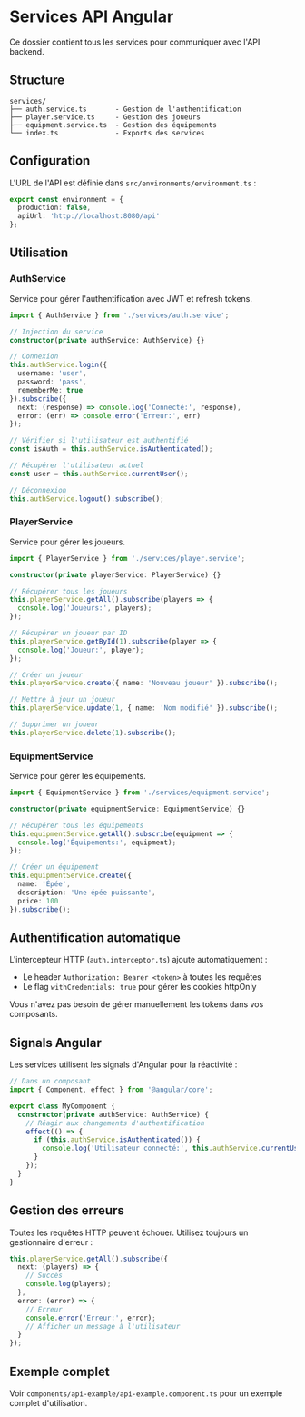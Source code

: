 # Services API Angular

Ce dossier contient tous les services pour communiquer avec l'API backend.

## Structure

```
services/
├── auth.service.ts       - Gestion de l'authentification
├── player.service.ts     - Gestion des joueurs
├── equipment.service.ts  - Gestion des équipements
└── index.ts              - Exports des services
```

## Configuration

L'URL de l'API est définie dans `src/environments/environment.ts` :

```typescript
export const environment = {
  production: false,
  apiUrl: 'http://localhost:8080/api'
};
```

## Utilisation

### AuthService

Service pour gérer l'authentification avec JWT et refresh tokens.

```typescript
import { AuthService } from './services/auth.service';

// Injection du service
constructor(private authService: AuthService) {}

// Connexion
this.authService.login({ 
  username: 'user', 
  password: 'pass',
  rememberMe: true 
}).subscribe({
  next: (response) => console.log('Connecté:', response),
  error: (err) => console.error('Erreur:', err)
});

// Vérifier si l'utilisateur est authentifié
const isAuth = this.authService.isAuthenticated();

// Récupérer l'utilisateur actuel
const user = this.authService.currentUser();

// Déconnexion
this.authService.logout().subscribe();
```

### PlayerService

Service pour gérer les joueurs.

```typescript
import { PlayerService } from './services/player.service';

constructor(private playerService: PlayerService) {}

// Récupérer tous les joueurs
this.playerService.getAll().subscribe(players => {
  console.log('Joueurs:', players);
});

// Récupérer un joueur par ID
this.playerService.getById(1).subscribe(player => {
  console.log('Joueur:', player);
});

// Créer un joueur
this.playerService.create({ name: 'Nouveau joueur' }).subscribe();

// Mettre à jour un joueur
this.playerService.update(1, { name: 'Nom modifié' }).subscribe();

// Supprimer un joueur
this.playerService.delete(1).subscribe();
```

### EquipmentService

Service pour gérer les équipements.

```typescript
import { EquipmentService } from './services/equipment.service';

constructor(private equipmentService: EquipmentService) {}

// Récupérer tous les équipements
this.equipmentService.getAll().subscribe(equipment => {
  console.log('Équipements:', equipment);
});

// Créer un équipement
this.equipmentService.create({ 
  name: 'Épée', 
  description: 'Une épée puissante',
  price: 100 
}).subscribe();
```

## Authentification automatique

L'intercepteur HTTP (`auth.interceptor.ts`) ajoute automatiquement :
- Le header `Authorization: Bearer <token>` à toutes les requêtes
- Le flag `withCredentials: true` pour gérer les cookies httpOnly

Vous n'avez pas besoin de gérer manuellement les tokens dans vos composants.

## Signals Angular

Les services utilisent les signals d'Angular pour la réactivité :

```typescript
// Dans un composant
import { Component, effect } from '@angular/core';

export class MyComponent {
  constructor(private authService: AuthService) {
    // Réagir aux changements d'authentification
    effect(() => {
      if (this.authService.isAuthenticated()) {
        console.log('Utilisateur connecté:', this.authService.currentUser());
      }
    });
  }
}
```

## Gestion des erreurs

Toutes les requêtes HTTP peuvent échouer. Utilisez toujours un gestionnaire d'erreur :

```typescript
this.playerService.getAll().subscribe({
  next: (players) => {
    // Succès
    console.log(players);
  },
  error: (error) => {
    // Erreur
    console.error('Erreur:', error);
    // Afficher un message à l'utilisateur
  }
});
```

## Exemple complet

Voir `components/api-example/api-example.component.ts` pour un exemple complet d'utilisation.
